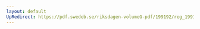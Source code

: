 ```yaml
---
layout: default
UpRedirect: https://pdf.swedeb.se/riksdagen-volumeG-pdf/199192/reg_199192/reg_199192_0789.pdf
---
```

